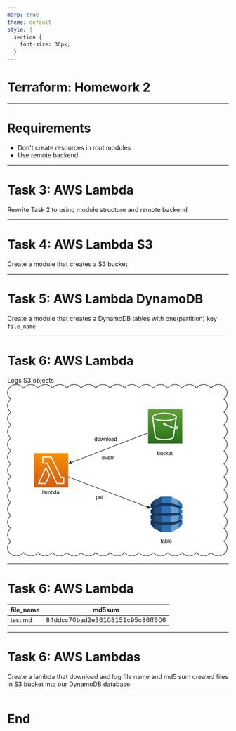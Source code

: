 ```yaml
---
marp: true
theme: default
style: |
  section {
    font-size: 30px;
  }
---
```

# Terraform: Homework 2

---
# Requirements

- Don't create resources in root modules
- Use remote backend

---
# Task 3: AWS Lambda

Rewrite Task 2 to using module structure and remote backend

---
# Task 4: AWS Lambda S3

Create a module that creates a S3 bucket

---
# Task 5: AWS Lambda DynamoDB

Create a module that creates a DynamoDB tables with one(partition) key `file_name`

---
# Task 6: AWS Lambda

Logs S3 objects
![height:400px](images/terraform_homework_3.png)

---
# Task 6: AWS Lambda

|file_name|md5sum                           |
|---------|---------------------------------|
|test.md  |84ddcc70bad2e36108151c95c86ff606 |

---
# Task 6: AWS Lambdas

Create a lambda that download and log file name and md5 sum created files in S3 bucket into our DynamoDB database

---
# End
